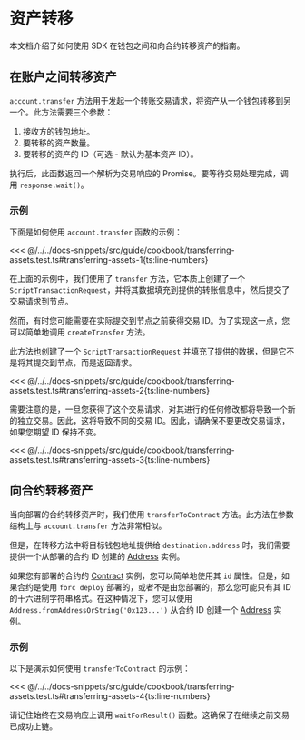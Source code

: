 # 资产转移

本文档介绍了如何使用 SDK 在钱包之间和向合约转移资产的指南。

## 在账户之间转移资产

`account.transfer` 方法用于发起一个转账交易请求，将资产从一个钱包转移到另一个。此方法需要三个参数：

1. 接收方的钱包地址。
2. 要转移的资产数量。
3. 要转移的资产的 ID（可选 - 默认为基本资产 ID）。

执行后，此函数返回一个解析为交易响应的 Promise。要等待交易处理完成，调用 `response.wait()`。

### 示例

下面是如何使用 `account.transfer` 函数的示例：

<<< @/../../docs-snippets/src/guide/cookbook/transferring-assets.test.ts#transferring-assets-1{ts:line-numbers}

在上面的示例中，我们使用了 `transfer` 方法，它本质上创建了一个 `ScriptTransactionRequest`，并将其数据填充到提供的转账信息中，然后提交了交易请求到节点。

然而，有时您可能需要在实际提交到节点之前获得交易 ID。为了实现这一点，您可以简单地调用 `createTransfer` 方法。

此方法也创建了一个 `ScriptTransactionRequest` 并填充了提供的数据，但是它不是将其提交到节点，而是返回请求。

<<< @/../../docs-snippets/src/guide/cookbook/transferring-assets.test.ts#transferring-assets-2{ts:line-numbers}

需要注意的是，一旦您获得了这个交易请求，对其进行的任何修改都将导致一个新的独立交易。因此，这将导致不同的交易 ID。因此，请确保不要更改交易请求，如果您期望 ID 保持不变。

<<< @/../../docs-snippets/src/guide/cookbook/transferring-assets.test.ts#transferring-assets-3{ts:line-numbers}

## 向合约转移资产

当向部署的合约转移资产时，我们使用 `transferToContract` 方法。此方法在参数结构上与 `account.transfer` 方法非常相似。

但是，在转移方法中将目标钱包地址提供给 `destination.address` 时，我们需要提供一个从部署的合约 ID 创建的 [Address](../types/address.md) 实例。

如果您有部署的合约的 [Contract](../contracts/) 实例，您可以简单地使用其 `id` 属性。但是，如果合约是使用 `forc deploy` 部署的，或者不是由您部署的，那么您可能只有其 ID 的十六进制字符串格式。在这种情况下，您可以使用 `Address.fromAddressOrString('0x123...')` 从合约 ID 创建一个 [Address](../types/address.md) 实例。

### 示例

以下是演示如何使用 `transferToContract` 的示例：

<<< @/../../docs-snippets/src/guide/cookbook/transferring-assets.test.ts#transferring-assets-4{ts:line-numbers}

请记住始终在交易响应上调用 `waitForResult()` 函数。这确保了在继续之前交易已成功上链。
